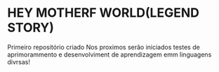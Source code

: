 # HEY MOTHERF WORLD(LEGEND STORY)
 Primeiro repositório criado
 Nos proximos serão iniciados testes de aprimorammento e desenvolviment de aprendizagem emm linguagens divrsas!

